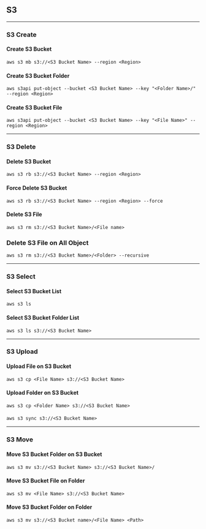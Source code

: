 ## S3
---
### S3 Create

#### Create S3 Bucket
```
aws s3 mb s3://<S3 Bucket Name> --region <Region>
```

#### Create S3 Bucket Folder
```
aws s3api put-object --bucket <S3 Bucket Name> --key "<Folder Name>/" --region <Region>
```

#### Create S3 Bucket File
```
aws s3api put-object --bucket <S3 Bucket Name> --key "<File Name>" --region <Region>
```

---

### S3 Delete
#### Delete S3 Bucket
```
aws s3 rb s3://<S3 Bucket Name> --region <Region>
```

#### Force Delete S3 Bucket
```
aws s3 rb s3://<S3 Bucket Name> --region <Region> --force
```

#### Delete S3 File
```
aws s3 rm s3://<S3 Bucket Name>/<File name>
```

### Delete S3 File on All Object
```
aws s3 rm s3://<S3 Bucket Name>/<Folder> --recursive
```

---

### S3 Select
#### Select S3 Bucket List
```
aws s3 ls 
```

#### Select S3 Bucket Folder List
```
aws s3 ls s3://<S3 Bucket Name>
```

---

### S3 Upload

#### Upload File on S3 Bucket
```
aws s3 cp <File Name> s3://<S3 Bucket Name>
```

#### Upload Folder on S3 Bucket
```
aws s3 cp <Folder Name> s3://<S3 Bucket Name>
```

####
```
aws s3 sync s3://<S3 Bucket Name>
```

---

### S3 Move
#### Move S3 Bucket Folder on S3 Bucket
```
aws s3 mv s3://<S3 Bucket Name> s3://<S3 Bucket Name>/
```

#### Move S3 Bucket File on Folder
```
aws s3 mv <File Name> s3://<S3 Bucket Name>
```

#### Move S3 Bucket Folder on Folder
```
aws s3 mv s3://<S3 Bucket name>/<File Name> <Path>
```